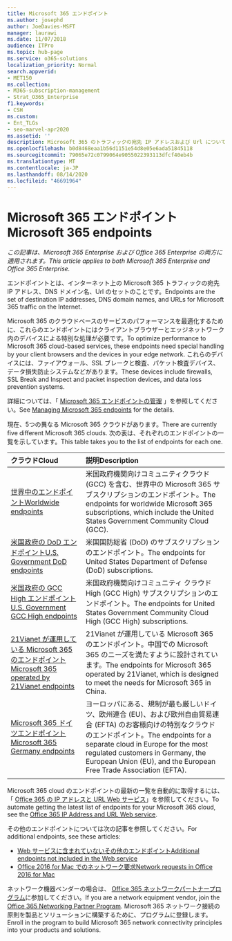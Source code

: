 ```yaml
---
title: Microsoft 365 エンドポイント
ms.author: josephd
author: JoeDavies-MSFT
manager: laurawi
ms.date: 11/07/2018
audience: ITPro
ms.topic: hub-page
ms.service: o365-solutions
localization_priority: Normal
search.appverid:
- MET150
ms.collection:
- M365-subscription-management
- Strat_O365_Enterprise
f1.keywords:
- CSH
ms.custom:
- Ent_TLGs
- seo-marvel-apr2020
ms.assetid: ''
description: Microsoft 365 のトラフィックの宛先 IP アドレスおよび Url については、Microsoft 365 クラウドごとのインターネットエンドポイントに関する記事の一覧を使用します。
ms.openlocfilehash: b0d8468eaa1b56d1151e54d8e05e6ada51845118
ms.sourcegitcommit: 79065e72c0799064e9055022393113dfcf40eb4b
ms.translationtype: MT
ms.contentlocale: ja-JP
ms.lasthandoff: 08/14/2020
ms.locfileid: "46691964"
---
```

# <a name="microsoft-365-endpoints"></a><span data-ttu-id="274f1-103">Microsoft 365 エンドポイント</span><span class="sxs-lookup"><span data-stu-id="274f1-103">Microsoft 365 endpoints</span></span>

<span data-ttu-id="274f1-104">*この記事は、Microsoft 365 Enterprise および Office 365 Enterprise の両方に適用されます。*</span><span class="sxs-lookup"><span data-stu-id="274f1-104">*This article applies to both Microsoft 365 Enterprise and Office 365 Enterprise.*</span></span>

<span data-ttu-id="274f1-105">エンドポイントとは、インターネット上の Microsoft 365 トラフィックの宛先 IP アドレス、DNS ドメイン名、Url のセットのことです。</span><span class="sxs-lookup"><span data-stu-id="274f1-105">Endpoints are the set of destination IP addresses, DNS domain names, and URLs for Microsoft 365 traffic on the Internet.</span></span> 

<span data-ttu-id="274f1-106">Microsoft 365 のクラウドベースのサービスのパフォーマンスを最適化するために、これらのエンドポイントにはクライアントブラウザーとエッジネットワーク内のデバイスによる特別な処理が必要です。</span><span class="sxs-lookup"><span data-stu-id="274f1-106">To optimize performance to Microsoft 365 cloud-based services, these endpoints need special handling by your client browsers and the devices in your edge network.</span></span> <span data-ttu-id="274f1-107">これらのデバイスには、ファイアウォール、SSL ブレークと検査、パケット検査デバイス、データ損失防止システムなどがあります。</span><span class="sxs-lookup"><span data-stu-id="274f1-107">These devices include firewalls, SSL Break and Inspect and packet inspection devices, and data loss prevention systems.</span></span>

<span data-ttu-id="274f1-108">詳細については、「 [Microsoft 365 エンドポイントの管理](managing-office-365-endpoints.md) 」を参照してください。</span><span class="sxs-lookup"><span data-stu-id="274f1-108">See [Managing Microsoft 365 endpoints](managing-office-365-endpoints.md) for the details.</span></span>

<span data-ttu-id="274f1-109">現在、5つの異なる Microsoft 365 クラウドがあります。</span><span class="sxs-lookup"><span data-stu-id="274f1-109">There are currently five different Microsoft 365 clouds.</span></span> <span data-ttu-id="274f1-110">次の表は、それぞれのエンドポイントの一覧を示しています。</span><span class="sxs-lookup"><span data-stu-id="274f1-110">This table takes you to the list of endpoints for each one.</span></span>

| <span data-ttu-id="274f1-111">クラウド</span><span class="sxs-lookup"><span data-stu-id="274f1-111">Cloud</span></span> | <span data-ttu-id="274f1-112">説明</span><span class="sxs-lookup"><span data-stu-id="274f1-112">Description</span></span> |
|:-------|:-----|
| [<span data-ttu-id="274f1-113">世界中のエンドポイント</span><span class="sxs-lookup"><span data-stu-id="274f1-113">Worldwide endpoints</span></span>](urls-and-ip-address-ranges.md) | <span data-ttu-id="274f1-114">米国政府機関向けコミュニティクラウド (GCC) を含む、世界中の Microsoft 365 サブスクリプションのエンドポイント。</span><span class="sxs-lookup"><span data-stu-id="274f1-114">The endpoints for worldwide Microsoft 365 subscriptions, which include the United States Government Community Cloud (GCC).</span></span> |
| [<span data-ttu-id="274f1-115">米国政府の DoD エンドポイント</span><span class="sxs-lookup"><span data-stu-id="274f1-115">U.S. Government DoD endpoints</span></span>](microsoft-365-u-s-government-dod-endpoints.md) | <span data-ttu-id="274f1-116">米国国防総省 (DoD) のサブスクリプションのエンドポイント。</span><span class="sxs-lookup"><span data-stu-id="274f1-116">The endpoints for United States Department of Defense (DoD) subscriptions.</span></span> |
| [<span data-ttu-id="274f1-117">米国政府の GCC High エンドポイント</span><span class="sxs-lookup"><span data-stu-id="274f1-117">U.S. Government GCC High endpoints</span></span>](microsoft-365-u-s-government-gcc-high-endpoints.md) | <span data-ttu-id="274f1-118">米国政府機関向けコミュニティ クラウド High (GCC High) サブスクリプションのエンドポイント。</span><span class="sxs-lookup"><span data-stu-id="274f1-118">The endpoints for United States Government Community Cloud High (GCC High) subscriptions.</span></span> |
| [<span data-ttu-id="274f1-119">21Vianet が運用している Microsoft 365 のエンドポイント</span><span class="sxs-lookup"><span data-stu-id="274f1-119">Microsoft 365 operated by 21Vianet endpoints</span></span>](urls-and-ip-address-ranges-21vianet.md) | <span data-ttu-id="274f1-120">21Vianet が運用している Microsoft 365 のエンドポイント。中国での Microsoft 365 のニーズを満たすように設計されています。</span><span class="sxs-lookup"><span data-stu-id="274f1-120">The endpoints for Microsoft 365 operated by 21Vianet, which is designed to meet the needs for Microsoft 365 in China.</span></span> |
| [<span data-ttu-id="274f1-121">Microsoft 365 ドイツエンドポイント</span><span class="sxs-lookup"><span data-stu-id="274f1-121">Microsoft 365 Germany endpoints</span></span>](microsoft-365-germany-endpoints.md) | <span data-ttu-id="274f1-122">ヨーロッパにある、規制が最も厳しいドイツ、欧州連合 (EU)、および欧州自由貿易連合 (EFTA) のお客様向けの特別なクラウドのエンドポイント。</span><span class="sxs-lookup"><span data-stu-id="274f1-122">The endpoints for a separate cloud in Europe for the most regulated customers in Germany, the European Union (EU), and the European Free Trade Association (EFTA).</span></span> |
|||

<span data-ttu-id="274f1-123">Microsoft 365 cloud のエンドポイントの最新の一覧を自動的に取得するには、「 [Office 365 の IP アドレスと URL Web サービス](microsoft-365-ip-web-service.md)」を参照してください。</span><span class="sxs-lookup"><span data-stu-id="274f1-123">To automate getting the latest list of endpoints for your Microsoft 365 cloud, see the [Office 365 IP Address and URL Web service](microsoft-365-ip-web-service.md).</span></span>

<span data-ttu-id="274f1-124">その他のエンドポイントについては次の記事を参照してください。</span><span class="sxs-lookup"><span data-stu-id="274f1-124">For additional endpoints, see these articles:</span></span>

- [<span data-ttu-id="274f1-125">Web サービスに含まれていないその他のエンドポイント</span><span class="sxs-lookup"><span data-stu-id="274f1-125">Additional endpoints not included in the Web service</span></span>](additional-office365-ip-addresses-and-urls.md)
- [<span data-ttu-id="274f1-126">Office 2016 for Mac でのネットワーク要求</span><span class="sxs-lookup"><span data-stu-id="274f1-126">Network requests in Office 2016 for Mac</span></span>](network-requests-in-office-2016-for-mac.md)

<span data-ttu-id="274f1-127">ネットワーク機器ベンダーの場合は、 [Office 365 ネットワークパートナープログラム](microsoft-365-networking-partner-program.md)に参加してください。</span><span class="sxs-lookup"><span data-stu-id="274f1-127">If you are a network equipment vendor, join the [Office 365 Networking Partner Program](microsoft-365-networking-partner-program.md).</span></span> <span data-ttu-id="274f1-128">Microsoft 365 ネットワーク接続の原則を製品とソリューションに構築するために、プログラムに登録します。</span><span class="sxs-lookup"><span data-stu-id="274f1-128">Enroll in the program to build Microsoft 365 network connectivity principles into your products and solutions.</span></span> 
